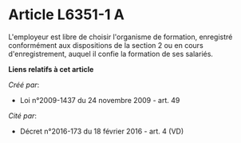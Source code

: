 # Article L6351-1 A

L'employeur est libre de choisir l'organisme de formation, enregistré conformément aux dispositions de la section 2 ou en
cours d'enregistrement, auquel il confie la formation de ses salariés.

**Liens relatifs à cet article**

_Créé par_:

  - Loi n°2009-1437 du 24 novembre 2009 - art. 49

_Cité par_:

  - Décret n°2016-173 du 18 février 2016 - art. 4 (VD)
